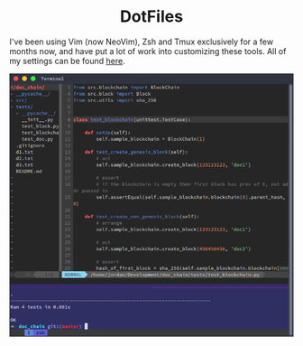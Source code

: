 <center> <h1>DotFiles</h1> </center>

I've been using Vim (now NeoVim), Zsh and Tmux exclusively for a few months now, and have put a lot of work into customizing these tools. All of my settings can be found [here](www.github.com/jordanmckinney/DotFiles).

<img src="/src/images/vimtmux.png" alt="Drawing" style="max-width: 100%;"/>
